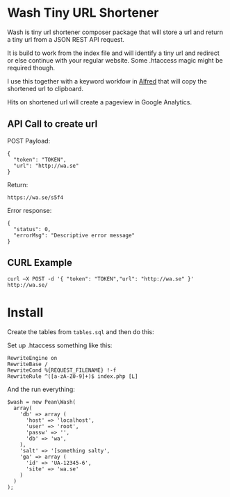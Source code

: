 # Wash Tiny URL Shortener
Wash is tiny url shortener composer package that will store a url and return a tiny url from a JSON REST API request. 

It is build to work from the index file and will identify a tiny url and redirect or else continue with your regular website. Some .htaccess magic might be required though.

I use this together with a keyword workfow in [Alfred](http://www.alfredapp.com/) that will copy the shortened url to clipboard.

Hits on shortened url will create a pageview in Google Analytics.

## API Call to create url

POST Payload:
```
{
  "token": "TOKEN",
  "url": "http://wa.se"
}
```

Return: 
```
https://wa.se/s5f4
```

Error response: 
```
{
  "status": 0,
  "errorMsg": "Descriptive error message"
}
```

## CURL Example
```
curl —X POST -d '{ "token": "TOKEN","url": "http://wa.se" }' http://wa.se/
```

# Install

Create the tables from `tables.sql` and then do this:

Set up .htaccess something like this:

```
RewriteEngine on
RewriteBase /
RewriteCond %{REQUEST_FILENAME} !-f
RewriteRule ^([a-zA-Z0-9]+)$ index.php [L]
```
And the run everything:
```
$wash = new Pean\Wash(
  array(
    'db' => array (
      'host' => 'localhost',
      'user' => 'root',
      'passw' => '',
      'db' => 'wa',
    ),
    'salt' => '[something salty',
    'ga' => array (
      'id' => 'UA-12345-6',
      'site' => 'wa.se'
    )
  )
);
```
